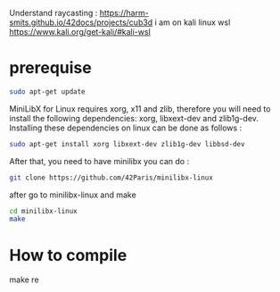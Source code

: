 Understand raycasting : https://harm-smits.github.io/42docs/projects/cub3d
i am on kali linux wsl https://www.kali.org/get-kali/#kali-wsl

# prerequise

```sh
sudo apt-get update
```

MiniLibX for Linux requires xorg, x11 and zlib, therefore you will need to install the following dependencies: xorg, libxext-dev and zlib1g-dev. Installing these dependencies on linux can be done as follows :

```sh
sudo apt-get install xorg libxext-dev zlib1g-dev libbsd-dev
```

After that, you need to have minilibx you can do : 

```sh
git clone https://github.com/42Paris/minilibx-linux
```

after go to minilibx-linux and make

```sh
cd minilibx-linux
make
```

# How to compile

make re
